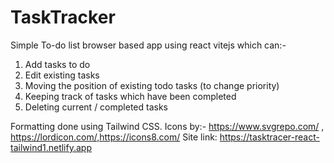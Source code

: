 # TaskTracker
Simple To-do list browser based app using react vitejs which can:-

1. Add tasks to do
2. Edit existing tasks
3. Moving the position of existing todo tasks (to change priority)
4. Keeping track of tasks which have been completed
5. Deleting current / completed tasks

Formatting done using Tailwind CSS. Icons by:- https://www.svgrepo.com/ , https://lordicon.com/,https://icons8.com/
 Site link: https://tasktracer-react-tailwind1.netlify.app
